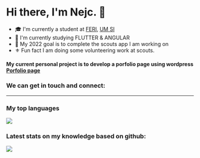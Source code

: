 # Hi there, I'm Nejc. 👋

- 🎓 I'm currently a student at [FERI], [UM SI]
- 🌱 I'm currently studying FLUTTER & ANGULAR
- 🥅 My 2022 goal is to complete the scouts app I am working on
- ⚜️ Fun fact I am doing some volunteering work at scouts.


#### My current personal project is to develop a porfolio page using wordpress [Porfolio page]

### We can get in touch and connect:

---
### My top languages

<img align="center" src="https://github-readme-stats.vercel.app/api/top-langs/?username=Nejc-Podlogar&theme=dark&hide_border=true">

### Latest stats on my knowledge based on github:
<img align="center" src="https://github-readme-stats.vercel.app/api?username=Nejc-Podlogar&show_icons=true&hide_border=true&theme=dark" />

[Porfolio page]: https://www.google.com
[FERI]: https://feri.um.si/
[UM SI]: https://www.um.si/